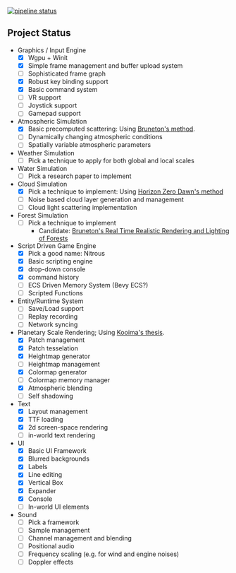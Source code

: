 [![pipeline status](https://gitlab.com/terrence_too/nitrogen/badges/main/pipeline.svg)](https://gitlab.com/terrence_too/nitrogen/-/commits/main)

## Project Status
* Graphics / Input Engine
  * [x] Wgpu + Winit
  * [x] Simple frame management and buffer upload system
  * [ ] Sophisticated frame graph
  * [x] Robust key binding support
  * [x] Basic command system
  * [ ] VR support
  * [ ] Joystick support
  * [ ] Gamepad support
* Atmospheric Simulation
  * [x] Basic precomputed scattering: Using [Bruneton's method](https://github.com/ebruneton/precomputed_atmospheric_scattering).
  * [ ] Dynamically changing atmospheric conditions
  * [ ] Spatially variable atmospheric parameters
* Weather Simulation
  * [ ] Pick a technique to apply for both global and local scales
* Water Simulation
  * [ ] Pick a research paper to implement
* Cloud Simulation
  * [x] Pick a technique to implement: Using [Horizon Zero Dawn's method](http://advances.realtimerendering.com/s2015/The%20Real-time%20Volumetric%20Cloudscapes%20of%20Horizon%20-%20Zero%20Dawn%20-%20ARTR.pdf)
  * [ ] Noise based cloud layer generation and management
  * [ ] Cloud light scattering implementation
* Forest Simulation
  * [ ] Pick a technique to implement
      * Candidate: [Bruneton's Real Time Realistic Rendering and Lighting of Forests](https://hal.inria.fr/hal-00650120/file/article.pdf)
* Script Driven Game Engine
  * [x] Pick a good name: Nitrous
  * [x] Basic scripting engine
  * [x] drop-down console
  * [x] command history
  * [ ] ECS Driven Memory System (Bevy ECS?)
  * [ ] Scripted Functions
* Entity/Runtime System
  * [ ] Save/Load support
  * [ ] Replay recording
  * [ ] Network syncing
* Planetary Scale Rendering; Using [Kooima's thesis](https://www.evl.uic.edu/documents/kooima-dissertation-uic.pdf).
  * [x] Patch management
  * [x] Patch tesselation
  * [x] Heightmap generator
  * [ ] Heightmap management
  * [x] Colormap generator
  * [ ] Colormap memory manager
  * [x] Atmospheric blending
  * [ ] Self shadowing
* Text
  * [x] Layout management
  * [x] TTF loading
  * [x] 2d screen-space rendering
  * [ ] in-world text rendering
* UI
  * [x] Basic UI Framework
  * [x] Blurred backgrounds
  * [x] Labels
  * [x] Line editing
  * [x] Vertical Box
  * [x] Expander
  * [x] Console
  * [ ] In-world UI elements
* Sound
  * [ ] Pick a framework
  * [ ] Sample management
  * [ ] Channel management and blending
  * [ ] Positional audio
  * [ ] Frequency scaling (e.g. for wind and engine noises)
  * [ ] Doppler effects
